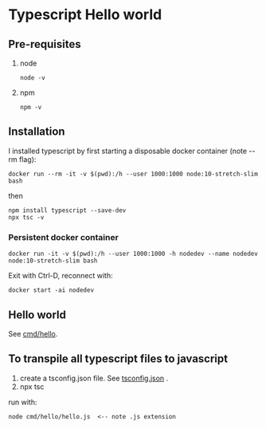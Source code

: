 # Typescript Hello world

## Pre-requisites
1. node  
   ```
   node -v
   ```
1. npm  
   ```
   npm -v
   ```

## Installation
I installed typescript by first starting a disposable docker container (note --rm flag):
```
docker run --rm -it -v $(pwd):/h --user 1000:1000 node:10-stretch-slim bash
```
then
```
npm install typescript --save-dev
npx tsc -v
```

### Persistent docker container
```
docker run -it -v $(pwd):/h --user 1000:1000 -h nodedev --name nodedev node:10-stretch-slim bash
```
Exit with Ctrl-D,
reconnect with:
```
docker start -ai nodedev
```

## Hello world
See [cmd/hello](cmd/hello/README.md).

## To transpile all typescript files to javascript
1. create a tsconfig.json file. See [tsconfig.json](tsconfig.json) .
1. npx tsc

run with:
```
node cmd/hello/hello.js  <-- note .js extension
```
